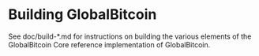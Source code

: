 Building GlobalBitcoin
================

See doc/build-*.md for instructions on building the various
elements of the GlobalBitcoin Core reference implementation of GlobalBitcoin.
